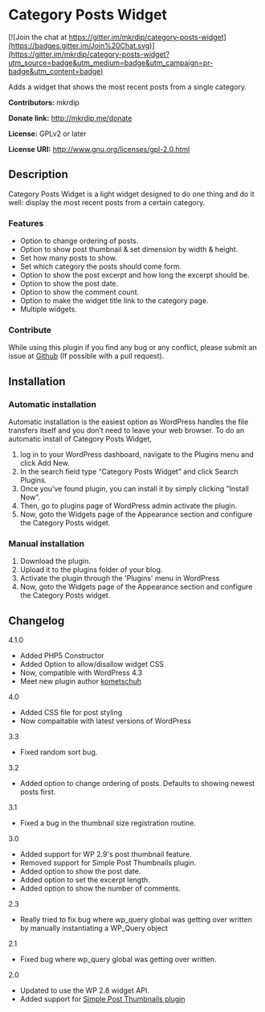 Category Posts Widget
=====================

[![Join the chat at https://gitter.im/mkrdip/category-posts-widget](https://badges.gitter.im/Join%20Chat.svg)](https://gitter.im/mkrdip/category-posts-widget?utm_source=badge&utm_medium=badge&utm_campaign=pr-badge&utm_content=badge)

Adds a widget that shows the most recent posts from a single category.

**Contributors:** mkrdip
  
**Donate link:** http://mkrdip.me/donate
  
**License:** GPLv2 or later 
  
**License URI:** http://www.gnu.org/licenses/gpl-2.0.html


## Description ##

Category Posts Widget is a light widget designed to do one thing and do it well: display the most recent posts from a certain category.

### Features ###

* Option to change ordering of posts.
* Option to show post thumbnail & set dimension by width & height.
* Set how many posts to show.
* Set which category the posts should come form.
* Option to show the post excerpt and how long the excerpt should be.
* Option to show the post date.
* Option to show the comment count.
* Option to make the widget title link to the category page.
* Multiple widgets.

### Contribute ###
While using this plugin if you find any bug or any conflict, please submit an issue at 
[Github](https://github.com/mkrdip/category-posts-widget) (If possible with a pull request). 

## Installation ##

### Automatic installation ###

Automatic installation is the easiest option as WordPress handles the file transfers itself and you don’t need to leave your web browser. To do an automatic install of Category Posts Widget, 

1. log in to your WordPress dashboard, navigate to the Plugins menu and click Add New. 
2. In the search field type “Category Posts Widget” and click Search Plugins. 
3. Once you’ve found plugin, you can install it by simply clicking “Install Now”. 
4. Then, go to plugins page of WordPress admin activate the plugin. 
5. Now, goto the Widgets page of the Appearance section and configure the Category Posts widget.

### Manual installation ###

1. Download the plugin.
2. Upload it to the plugins folder of your blog.
3. Activate the plugin through the 'Plugins' menu in WordPress
4. Now, goto the Widgets page of the Appearance section and configure the Category Posts widget.


## Changelog ##

4.1.0

* Added PHP5 Constructor 
* Added Option to allow/disallow widget CSS
* Now, compatible with WordPress 4.3
* Meet new plugin author [kometschuh](https://profiles.wordpress.org/kometschuh)

4.0 

* Added CSS file for post styling 
* Now compaitable with latest versions of WordPress

3.3

* Fixed random sort bug.

3.2

* Added option to change ordering of posts. Defaults to showing newest posts first.

3.1

* Fixed a bug in the thumbnail size registration routine.

3.0

* Added support for WP 2.9's post thumbnail feature.
* Removed support for Simple Post Thumbnails plugin.
* Added option to show the post date.
* Added option to set the excerpt length.
* Added option to show the number of comments.

2.3

* Really tried to fix bug where wp_query global was getting over written by manually instantiating a WP_Query object

2.1

* Fixed bug where wp_query global was getting over written.

2.0

* Updated to use the WP 2.8 widget API.
* Added support for [Simple Post Thumbnails plugin](http://wordpress.org/extend/plugins/simple-post-thumbnails/)
